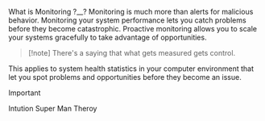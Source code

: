 
What is Monitoring ?__?
Monitoring is much more than alerts for malicious behavior.
Monitoring your system performance lets you catch problems before they become catastrophic.
Proactive monitoring allows you to scale your systems gracefully to take advantage of opportunities.


>[!note] There's a saying that what gets measured gets control. 
>
>
>

This applies to system health statistics in your computer environment that let you spot problems and opportunities before they become an issue.


>[!important] 
Intution 
Super Man Theroy


